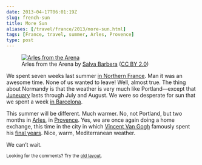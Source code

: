 ```yaml
--- 
date: 2013-04-17T06:01:19Z
slug: french-sun
title: More Sun
aliases: [/travel/france/2013/more-sun.html]
tags: [France, travel, summer, Arles, Provence]
type: post
---
```


<figure>
    <a href="https://www.flickr.com/photos/decar66/8583754790/" title="Arles from the Arena"><img src="https://farm9.staticflickr.com/8102/8583754790_3297ccf5f7_c.jpg" alt="Arles from the Arena" /></a>
    <figcaption>Arles from the Arena by <a href="https://www.flickr.com/photos/decar66/">Salva Barbera</a> (<a href="http://creativecommons.org/licenses/by/2.0/">CC BY 2.0</a>)</figcaption>
</figure>

<p>We spent seven weeks last summer <a href="http://www.justatheory.com/travel/france/2012/a-rouen.html">in Northern France</a>. Man it was an awesome time. None of us wanted to leave! Well, almost true. The thing about Normandy is that the weather is very much like Portland—except that <a href="http://www.urbandictionary.com/define.php?term=Juneuary">Juneuary</a> lasts through July and August. We were so desperate for sun that we spent a week <a href="https://www.flickr.com/photos/theory/sets/72157630781097042/">in Barcelona</a>.</p>

<p>This summer will be different. Much warmer. No, not Portland, but two months in <a href="https://en.wikipedia.org/wiki/Arles">Arles</a>, in <a href="https://en.wikipedia.org/wiki/Provence">Provence</a>. Yes, we are once again doing a home exchange, this time in the city in which <a href="https://en.wikipedia.org/wiki/Vincent_van_Gogh">Vincent Van Gogh</a> famously spent his <a href="https://en.wikipedia.org/wiki/Vincent_van_Gogh#Artistic_breakthrough_and_final_years">final years</a>. Nice, warm, Mediterranean weather.</p>

<p>We can’t wait.</p>

<p class="past"><small>Looking for the comments? Try the <a rel="nofollow" href="//past.justatheory.com/travel/france/2013/more-sun.html">old layout</a>.</small></p>
